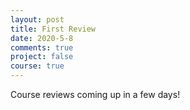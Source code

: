 ```yaml
---
layout: post
title: First Review
date: 2020-5-8
comments: true
project: false
course: true
---
```


Course reviews coming up in a few days!

